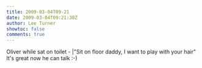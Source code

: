 ```yaml
---
title: 2009-03-04T09-21
date: 2009-03-04T09:21:38Z
author: Lee Turner
showtoc: false
comments: true
---
```


Oliver while sat on toilet - |"Sit on floor daddy, I want to play with your hair"  It's great now he can talk :-)

